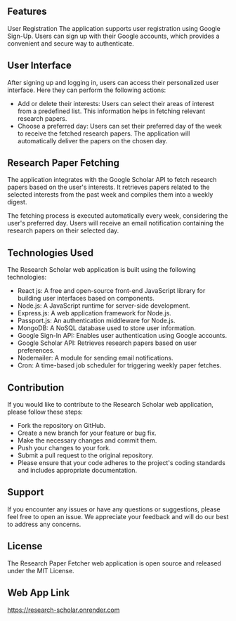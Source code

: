 ## Features
User Registration
The application supports user registration using Google Sign-Up. Users can sign up with their Google accounts, which provides a convenient and secure way to authenticate.

## User Interface
After signing up and logging in, users can access their personalized user interface. Here they can perform the following actions:

* Add or delete their interests: Users can select their areas of interest from a predefined list. This information helps in fetching relevant research papers.
* Choose a preferred day: Users can set their preferred day of the week to receive the fetched research papers. The application will automatically deliver the papers on the chosen day.

## Research Paper Fetching
The application integrates with the Google Scholar API to fetch research papers based on the user's interests. It retrieves papers related to the selected interests from the past week and compiles them into a weekly digest.

The fetching process is executed automatically every week, considering the user's preferred day. Users will receive an email notification containing the research papers on their selected day.

## Technologies Used
The Research Scholar web application is built using the following technologies:
* React js: A free and open-source front-end JavaScript library for building user interfaces based on components.
* Node.js: A JavaScript runtime for server-side development.
* Express.js: A web application framework for Node.js.
* Passport.js: An authentication middleware for Node.js.
* MongoDB: A NoSQL database used to store user information.
* Google Sign-In API: Enables user authentication using Google accounts.
* Google Scholar API: Retrieves research papers based on user preferences.
* Nodemailer: A module for sending email notifications.
* Cron: A time-based job scheduler for triggering weekly paper fetches.

## Contribution
If you would like to contribute to the Research Scholar web application, please follow these steps:

* Fork the repository on GitHub.
* Create a new branch for your feature or bug fix.
* Make the necessary changes and commit them.
* Push your changes to your fork.
* Submit a pull request to the original repository.
* Please ensure that your code adheres to the project's coding standards and includes appropriate documentation.

## Support
If you encounter any issues or have any questions or suggestions, please feel free to open an issue. We appreciate your feedback and will do our best to address any concerns.

## License
The Research Paper Fetcher web application is open source and released under the MIT License.

## Web App Link
https://research-scholar.onrender.com
